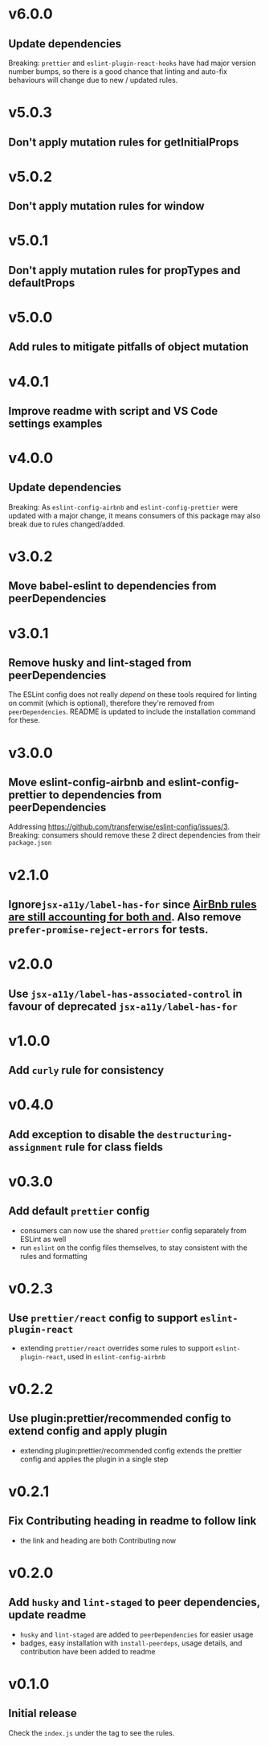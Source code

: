 # v6.0.0

## Update dependencies

Breaking: `prettier` and `eslint-plugin-react-hooks` have had major version number bumps, so there is a good chance that linting and auto-fix behaviours will change due to new / updated rules.

# v5.0.3

## Don't apply mutation rules for getInitialProps

# v5.0.2

## Don't apply mutation rules for window

# v5.0.1

## Don't apply mutation rules for propTypes and defaultProps

# v5.0.0

## Add rules to mitigate pitfalls of object mutation

# v4.0.1

## Improve readme with script and VS Code settings examples

# v4.0.0

## Update dependencies

Breaking: As `eslint-config-airbnb` and `eslint-config-prettier` were updated with a major change,
it means consumers of this package may also break due to rules changed/added.

# v3.0.2

## Move babel-eslint to dependencies from peerDependencies

# v3.0.1

## Remove husky and lint-staged from peerDependencies

The ESLint config does not really _depend_ on these tools required for linting on commit (which is optional),
therefore they're removed from `peerDependencies`.
README is updated to include the installation command for these.

# v3.0.0

## Move eslint-config-airbnb and eslint-config-prettier to dependencies from peerDependencies

Addressing https://github.com/transferwise/eslint-config/issues/3.
Breaking: consumers should remove these 2 direct dependencies from their `package.json`

# v2.1.0

## Ignore`jsx-a11y/label-has-for` since [AirBnb rules are still accounting for both and](https://github.com/airbnb/javascript/issues/1873). Also remove `prefer-promise-reject-errors` for tests.

# v2.0.0

## Use `jsx-a11y/label-has-associated-control` in favour of deprecated `jsx-a11y/label-has-for`

# v1.0.0

## Add `curly` rule for consistency

# v0.4.0

## Add exception to disable the `destructuring-assignment` rule for class fields

# v0.3.0

## Add default `prettier` config

- consumers can now use the shared `prettier` config separately from ESLint as well
- run `eslint` on the config files themselves, to stay consistent with the rules and formatting

# v0.2.3

## Use `prettier/react` config to support `eslint-plugin-react`

- extending `prettier/react` overrides some rules to support `eslint-plugin-react`, used in `eslint-config-airbnb`

# v0.2.2

## Use plugin:prettier/recommended config to extend config and apply plugin

- extending plugin:prettier/recommended config extends the prettier config and applies the plugin in a single step

# v0.2.1

## Fix Contributing heading in readme to follow link

- the link and heading are both Contributing now

# v0.2.0

## Add `husky` and `lint-staged` to peer dependencies, update readme

- `husky` and `lint-staged` are added to `peerDependencies` for easier usage
- badges, easy installation with `install-peerdeps`, usage details, and contribution have been added to readme

# v0.1.0

## Initial release

Check the `index.js` under the tag to see the rules.
